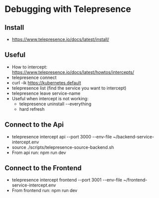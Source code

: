 # Debugging with Telepresence

## Install
- https://www.telepresence.io/docs/latest/install/

## Useful
- How to intercept: https://www.telepresence.io/docs/latest/howtos/intercepts/
- telepresence connect
- curl -ik https://kubernetes.default
- telepresence list (find the service you want to intercept)
- telepresence leave service-name
- Useful when intercept is not working:
    - telepresence uninstall --everything
    - hard refresh

## Connect to the Api
- telepresence intercept api --port 3000 --env-file ~/backend-service-intercept.env
- source ./scripts/telepresence-source-backend.sh
- From api run: npm run dev

## Connect to the Frontend
- telepresence intercept frontend --port 3001 --env-file ~/frontend-service-intercept.env
- From frontend run: npm run dev
